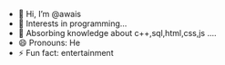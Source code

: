- 👋 Hi, I’m @awais
- 👀 Interests in programming...
- 🌱 Absorbing knowledge about c++,sql,html,css,js ....
- 😄 Pronouns: He
- ⚡ Fun fact: entertainment


<!---
ifeel-awais/ifeel-awais is a ✨ special ✨ repository because its `README.md` (this file) appears on your GitHub profile.
You can click the Preview link to take a look at your changes.
--->
